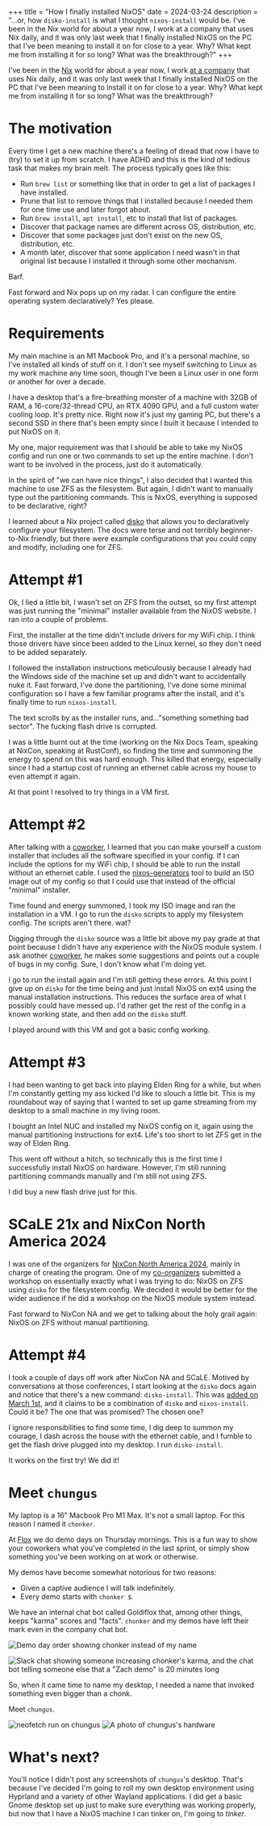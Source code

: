 +++
title = "How I finally installed NixOS"
date = 2024-03-24
description = "...or, how `disko-install` is what I thought `nixos-install` would be. I've been in the Nix world for about a year now, I work at a company that uses Nix daily, and it was only last week that I finally installed NixOS on the PC that I've been meaning to install it on for close to a year. Why? What kept me from installing it for so long? What was the breakthrough?"
+++

I've been in the [Nix](https://nixos.org) world for about a year now,
I work [at a company](https://flox.dev) that uses Nix daily,
and it was only last week that I finally installed NixOS on the PC that I've
been meaning to install it on for close to a year.
Why? 
What kept me from installing it for so long?
What was the breakthrough?

# The motivation

Every time I get a new machine there's a feeling of dread that now I have to
(try) to set it up from scratch.
I have ADHD and this is the kind of tedious task that makes my brain melt.
The process typically goes like this:
- Run `brew list` or something like that in order to get a list of packages I
  have installed.
- Prune that list to remove things that I installed because I needed them for
  one time use and later forgot about.
- Run `brew install`, `apt install`, etc to install that list of packages.
- Discover that package names are different across OS, distribution, etc.
- Discover that some packages just don't exist on the new OS, distribution, etc.
- A month later, discover that some application I need wasn't in that original
  list because I installed it through some other mechanism.

Barf.

Fast forward and Nix pops up on my radar.
I can configure the entire operating system declaratively?
Yes please.

# Requirements
My main machine is an M1 Macbook Pro,
and it's a personal machine,
so I've installed all kinds of stuff on it.
I don't see myself switching to Linux as my work machine any time soon,
though I've been a Linux user in one form or another for over a decade.

I have a desktop that's a fire-breathing monster of a machine with 32GB of RAM,
a 16-core/32-thread CPU,
an RTX 4090 GPU,
and a full custom water cooling loop.
It's pretty nice.
Right now it's just my gaming PC,
but there's a second SSD in there that's been empty since I built it because
I intended to put NixOS on it.

My one, major requirement was that I should be able to take my NixOS config
and run one or two commands to set up the entire machine.
I don't want to be involved in the process, just do it automatically.

In the spirit of "we can have nice things",
I also decided that I wanted this machine to use ZFS as the filesystem.
But again, I didn't want to manually type out the partitioning commands.
This is NixOS, everything is supposed to be declarative, right?

I learned about a Nix project called
[disko](https://github.com/nix-community/disko)
that allows you to declaratively configure your filesystem.
The docs were terse and not terribly beginner-to-Nix friendly,
but there were example configurations that you could copy and modify,
including one for ZFS.

# Attempt #1

Ok, I lied a little bit,
I wasn't set on ZFS from the outset,
so my first attempt was just running the "minimal" installer available from the
NixOS website.
I ran into a couple of problems.

First, the installer at the time didn't include drivers for my WiFi chip.
I think those drivers have since been added to the Linux kernel,
so they don't need to be added separately.

I followed the installation instructions meticulously because I already had the
Windows side of the machine set up and didn't want to accidentally nuke it.
Fast forward, I've done the partitioning,
I've done some minimal configuration so I have a few familiar programs after
the install,
and it's finally time to run `nixos-install`.

The text scrolls by as the installer runs,
and..."something something bad sector".
The fucking flash drive is corrupted.

I was a little burnt out at the time
(working on the Nix Docs Team, speaking at NixCon, speaking at RustConf),
so finding the time and summoning the energy to spend on this was hard enough.
This killed that energy, especially since I had a startup cost of running
an ethernet cable across my house to even attempt it again.

At that point I resolved to try things in a VM first.

# Attempt #2

After talking with a [coworker](https://github.com/bryanhonof),
I learned that you can make yourself a custom installer that includes all the
software specified in your config.
If I can include the options for my WiFi chip,
I should be able to run the install without an ethernet cable.
I used the [nixos-generators](https://github.com/nix-community/nixos-generators)
tool to build an ISO image out of my config so that I could use that instead of
the official "minimal" installer.

Time found and energy summoned,
I took my ISO image and ran the installation in a VM.
I go to run the `disko` scripts to apply my filesystem config.
The scripts aren't there.
wat?

Digging through the `disko` source was a little bit above my pay grade at that
point because I didn't have any experience with the NixOS module system.
I ask another [coworker](https://github.com/tomberek),
he makes some suggestions and points out a couple of bugs in my config.
Sure, I don't know what I'm doing yet.

I go to run the install again and I'm still getting these errors.
At this point I give up on `disko` for the time being and just install NixOS
on ext4 using the manual installation instructions.
This reduces the surface area of what I possibly could have messed up.
I'd rather get the rest of the config in a known working state,
and then add on the `disko` stuff.

I played around with this VM and got a basic config working.

# Attempt #3

I had been wanting to get back into playing Elden Ring for a while,
but when I'm constantly getting my ass kicked I'd like to slouch a little bit.
This is my roundabout way of saying that I wanted to set up game streaming from
my desktop to a small machine in my living room.

I bought an Intel NUC and installed my NixOS config on it,
again using the manual partitioning instructions for ext4.
Life's too short to let ZFS get in the way of Elden Ring.

This went off without a hitch,
so technically this is the first time I successfully install NixOS on hardware.
However, I'm still running partitioning commands manually and I'm still not
using ZFS.

I did buy a new flash drive just for this.

# SCaLE 21x and NixCon North America 2024

I was one of the organizers for
[NixCon North America 2024](https://2024-na.nixcon.org/),
mainly in charge of creating the program.
One of my [co-organizers](https://github.com/djacu) submitted a workshop on
essentially exactly what I was trying to do: NixOS on ZFS using `disko` for the
filesystem config.
We decided it would be better for the wider audience if he did a workshop on the
NixOS module system instead.

Fast forward to NixCon NA and we get to talking about the holy grail again:
NixOS on ZFS without manual partitioning.

# Attempt #4

I took a couple of days off work after NixCon NA and SCaLE.
Motived by conversations at those conferences,
I start looking at the `disko` docs again and notice that there's a new command:
`disko-install`.
This was [added on March 1st](https://github.com/nix-community/disko/pull/548),
and it claims to be a combination of `disko` and `nixos-install`.
Could it be?
The one that was promised?
The chosen one?

I ignore responsibilities to find some time, I dig deep to summon my courage,
I dash across the house with the ethernet cable,
and I fumble to get the flash drive plugged into my desktop.
I run `disko-install`.

It works on the first try!
We did it!

# Meet `chungus`

My laptop is a 16" Macbook Pro M1 Max.
It's not a small laptop.
For this reason I named it `chonker`.

At [Flox](https://flox.dev) we do demo days on Thursday mornings.
This is a fun way to show your coworkers what you've completed in the last
sprint,
or simply show something you've been working on at work or otherwise.

My demos have become somewhat notorious for two reasons:
- Given a captive audience I will talk indefinitely.
- Every demo starts with `chonker $`.

We have an internal chat bot called Goldiflox that,
among other things,
keeps "karma" scores and "facts".
`chonker` and my demos have left their mark even in the company chat bot.

![Demo day order showing chonker instead of my name](/images/installing-nixos/chonker-demo-order.png)

![Slack chat showing someone increasing chonker's karma, and the chat bot telling someone else that a "Zach demo" is 20 minutes long](/images/installing-nixos/chonker-karma.png)

So, when it came time to name my desktop,
I needed a name that invoked something even bigger than a chonk.

Meet `chungus`.

![neofetch run on chungus](/images/installing-nixos/chungus-neofetch.png)
![A photo of chungus's hardware](/images/installing-nixos/chungus.jpeg)

# What's next?

You'll notice I didn't post any screenshots of `chungus`'s desktop.
That's because I've decided I'm going to roll my own desktop environment using
Hyprland and a variety of other Wayland applications.
I did get a basic Gnome desktop set up just to make sure everything was working
properly,
but now that I have a NixOS machine I can tinker on,
I'm going to _tinker_.
